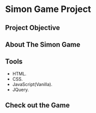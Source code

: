 # Simon Game Project 

## Project Objective

## About The Simon Game

## Tools 
- HTML.
- CSS.
- JavaScript(Vanilla).
- JQuery.

## Check out the Game

